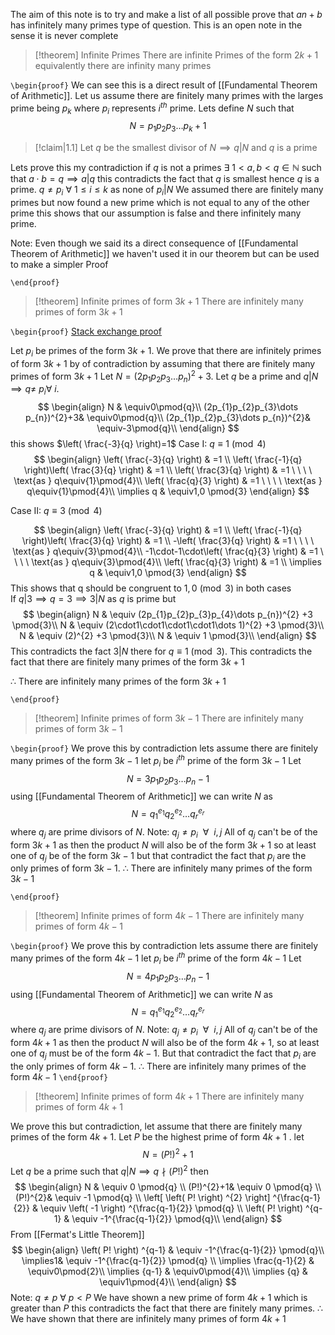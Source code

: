 
The aim of this note is to try and make a list of all possible prove that $an+b$ has infinitely many primes type of question. This is an open note in the sense it is never complete 

> [!theorem] Infinite Primes 
> There are infinite Primes of the form $2k+1$ equivalently there are infinity many primes

`\begin{proof}`
We can see this is a direct result of [[Fundamental Theorem of Arithmetic]].
Let us assume there are finitely many primes with the larges prime being $p_{k}$ where $p_{i}$ represents $i^{th}$ prime.
Lets define $N$ such that
$$
N=p_{1}p_{2}p_{3}\dots p_{k}+1
$$
> [!claim|1.1] 
> Let $q$ be the smallest divisor of $N \implies q|N$ and $q$ is a prime

Lets prove this my contradiction if $q$ is not a primes $\exists \ 1< a,b<q\in \mathbb{N}$ such that $a\cdot b=q \implies a|q$ this contradicts the fact that $q$ is smallest hence $q$ is a prime.
$q\neq p_{i} \ \forall \ 1\leq i\leq k$ as none of $p_{i}|N$ 
We assumed there are finitely many primes but now found a new prime which is not equal to any of the other prime this shows that our assumption is false and there infinitely many prime.

Note: Even though we said its a direct consequence of [[Fundamental Theorem of Arithmetic]] we haven't used it in our theorem but can be used to make a simpler Proof

`\end{proof}`


> [!theorem] Infinite primes of form $3k+1$
> There are infinitely many primes of form $3k+1$
> 

`\begin{proof}`
[Stack exchange proof](https://math.stackexchange.com/a/4663883/1299918) 

Let $p_{i}$ be primes of the form $3k+1$.
We prove that there are infinitely primes of form $3k+1$ by of contradiction by assuming that there are finitely many primes of form $3k+1$
Let $N=(2p_{1}p_{2}p_{3}\dots p_{n})^{2}+3$.
Let $q$ be a prime and $q|N\implies q\neq \ p_{i} \forall \ i$.
$$
\begin{align}
N & \equiv0\pmod{q}\\
(2p_{1}p_{2}p_{3}\dots p_{n})^{2}+3& \equiv0\pmod{q}\\
(2p_{1}p_{2}p_{3}\dots p_{n})^{2}& \equiv-3\pmod{q}\\
\end{align}
$$
this shows $\left( \frac{-3}{q} \right)=1$
Case I: $q\equiv{1}\pmod{4}$
$$
\begin{align}
\left( \frac{-3}{q} \right) & =1 \\
\left( \frac{-1}{q} \right)\left( \frac{3}{q} \right) & =1 \\
\left( \frac{3}{q} \right) & =1 \ \ \ \ \text{as } q\equiv{1}\pmod{4}\\
\left( \frac{q}{3} \right) & =1 \ \ \ \ \text{as } q\equiv{1}\pmod{4}\\
\implies q & \equiv1,0 \pmod{3} 
\end{align}
$$

Case II: $q\equiv3\pmod{4}$

$$
\begin{align}
\left( \frac{-3}{q} \right) & =1 \\
\left( \frac{-1}{q} \right)\left( \frac{3}{q} \right) & =1 \\
-\left( \frac{3}{q} \right) & =1 \ \ \ \ \text{as } q\equiv{3}\pmod{4}\\
-1\cdot-1\cdot\left( \frac{q}{3} \right) & =1 \ \ \ \ \text{as } q\equiv{3}\pmod{4}\\
\left( \frac{q}{3} \right) & =1 \\
\implies q & \equiv1,0 \pmod{3} 
\end{align}
$$
This shows that q should be congruent to $1,0 \pmod{3}$ in both cases  
If $q|3\implies q=3\implies{3}|N$ as $q$ is prime but 
$$
\begin{align}
	N & \equiv (2p_{1}p_{2}p_{3}p_{4}\dots p_{n})^{2} +3 \pmod{3}\\
	N & \equiv (2\cdot1\cdot1\cdot1\cdot1\dots 1)^{2} +3 \pmod{3}\\
	N & \equiv (2)^{2} +3 \pmod{3}\\
	N & \equiv 1 \pmod{3}\\
\end{align}
$$
This contradicts the fact $3|N$ there for $q\equiv 1\pmod{3}$.
This contradicts the fact that there are finitely many primes of the form $3k+1$ 

$\therefore$ There are infinitely many primes of the form $3k+1$


`\end{proof}`

> [!theorem] Infinite primes of form $3k-1$
> There are infinitely many primes of form $3k-1$

`\begin{proof}`
We prove this by contradiction lets assume there are finitely many primes of the form $3k-1$ 
let $p_{i}$ be $i^{th}$ prime of the form $3k-1$ 
Let 
$$
N=3p_{1}p_{2}p_{3}\dots p_{n}-1
$$
using [[Fundamental Theorem of Arithmetic]] we can write $N$ as
$$
N=q_{1}^{e_{1}}q_{2}^{e_{2}}\dots q_{r}^{e_{r}}
$$
where $q_{j}$ are prime divisors of $N$.
Note: $q_{j}\neq p_{i}\ \  \forall \ \ i,j$
All of $q_{j}$ can't be of the form $3k+1$ as then the product $N$ will also be of the form $3k+1$ so at least one of $q_{j}$ be of the form $3k-1$ but that contradict the fact that $p_{i}$ are the only primes of form $3k-1$.
$\therefore$ There are infinitely many primes of the form $3k-1$ 


`\end{proof}`

> [!theorem] Infinite primes of form $4k-1$
> There are infinitely many primes of form $4k-1$

`\begin{proof}`
We prove this by contradiction lets assume there are finitely many primes of the form $4k-1$ 
let $p_{i}$ be $i^{th}$ prime of the form $4k-1$ 
Let 
$$
N=4p_{1}p_{2}p_{3}\dots p_{n}-1
$$
using [[Fundamental Theorem of Arithmetic]] we can write $N$ as
$$
N=q_{1}^{e_{1}}q_{2}^{e_{2}}\dots q_{r}^{e_{r}}
$$
where $q_{j}$ are prime divisors of $N$.
Note: $q_{j}\neq p_{i}\ \  \forall \ \ i,j$ 
All of $q_{j}$ can't be of the form $4k+1$ as then the product $N$ will also be of the form $4k+1$, so at least one of $q_{j}$ must be of the form $4k-1$. But that contradict the fact that $p_{i}$ are the only primes of form $4k-1$.
$\therefore$ There are infinitely many primes of the form $4k-1$ 
`\end{proof}`
> [!theorem] Infinite primes of form $4k+1$
> There are infinitely many primes of form $4k+1$

We prove this but contradiction, let assume that there are finitely many primes of the form $4k+1$.
Let $P$ be the highest prime of form $4k+1$ .
let
$$
N=(P!)^{2}+1
$$
Let $q$ be a prime such that $q|N \implies q \nmid (P!)^{2}$ then 
$$
\begin{align}
N & \equiv 0 \pmod{q} \\
(P!)^{2}+1& \equiv 0 \pmod{q} \\
(P!)^{2}& \equiv -1 \pmod{q} \\
\left[ \left( P! \right) ^{2} \right] ^{\frac{q-1}{2}} & \equiv \left( -1 \right) ^{\frac{q-1}{2}} \pmod{q} \\
\left( P! \right) ^{q-1} & \equiv -1^{\frac{q-1}{2}} \pmod{q}\\
\end{align}
$$
From [[Fermat's Little Theorem]]  
$$
\begin{align}
\left( P! \right) ^{q-1} & \equiv -1^{\frac{q-1}{2}} \pmod{q}\\
\implies1& \equiv -1^{\frac{q-1}{2}} \pmod{q}  \\
\implies \frac{q-1}{2} & \equiv0\pmod{2}\\
\implies {q-1} & \equiv0\pmod{4}\\
\implies {q} & \equiv1\pmod{4}\\
\end{align}
$$
Note: $q\neq p \ \forall \ p<P$ 
We have shown a new prime of form $4k+1$ which is greater than $P$ this contradicts the fact that there are finitely many primes. 
$\therefore$ We have shown that there are infinitely many primes of form $4k+1$